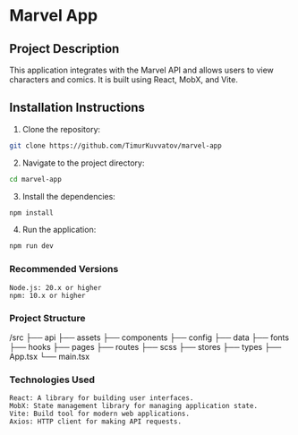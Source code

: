 # Marvel App

## Project Description

This application integrates with the Marvel API and allows users to view characters and comics. It is built using React, MobX, and Vite.

## Installation Instructions

1. Clone the repository:

```bash
git clone https://github.com/TimurKuvvatov/marvel-app
```

2. Navigate to the project directory:

```bash
cd marvel-app
```

3. Install the dependencies:

```bash
npm install
```

4. Run the application:

```bash
npm run dev
```

### Recommended Versions

    Node.js: 20.x or higher
    npm: 10.x or higher


### Project Structure

/src
├── api
├── assets
├── components
├── config
├── data
├── fonts
├── hooks
├── pages
├── routes
├── scss
├── stores
├── types
├── App.tsx
└── main.tsx

### Technologies Used

    React: A library for building user interfaces.
    MobX: State management library for managing application state.
    Vite: Build tool for modern web applications.
    Axios: HTTP client for making API requests.
